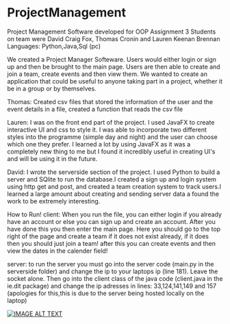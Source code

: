 # ProjectManagement
Project Management Software developed for OOP Assignment 3
Students on team were David Craig Fox, Thomas Cronin and Lauren Keenan Brennan
Languages: Python,Java,Sql (pc)



We created a Project Manager Softeware. Users would either login or sign up and then be brought to the main page. Users are then able to create and join a team, create events and then view them. We wanted to create an application that could be useful to anyone taking part in a project, whether it be in a group or by themselves.

Thomas: Created csv files that stored the information of the user and the event details in a file, created a function that reads the csv file

Lauren: I was on the front end part of the project. I used JavaFX to create interactive UI  and css to style it. I was able to incorporate two different styles into the programme (simple day and night) and the user can choose which one they prefer. I learned a lot by using JavaFX as it was a completely new thing to me but I found it incredibly useful in creating UI's and will be using it in the future.

David: I wrote the serverside section of the project. I used Python to build a server and SQlite to run the database.I created a sign up and login system using http get and post, and created a team creation system to track users.I learned a large amount about creating and sending server data a found the work to be extremely interesting.

How to Run!
client:
When you run the file, you can either login if you already have an account or else you can sign up and create an account. After you have done this you then enter the main page. Here you should go to the top right of the page and create a team if it does not exist already, if it does then you should just join a team! after this you can create events and then view the dates in the calender field!

server: 
to run the server you must go into the server code (main.py in the serverside folder) and change the ip to your laptops ip (line 181). Leave the socket alone. Then go into the client class of the java code (client.java in the ie.dit package) and change the ip adresses in lines: 33,124,141,149 and 157 (apologies for this,this is due to the server being hosted locally on the laptop)

[![IMAGE ALT TEXT](https://computersguru.files.wordpress.com/2015/11/click-me.jpg)](https://youtu.be/CV21OkYQp-A "Video Title")
